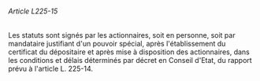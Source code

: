 ###### Article L225-15

Les statuts sont signés par les actionnaires, soit en personne, soit par mandataire justifiant d'un pouvoir spécial, après l'établissement du certificat du dépositaire et après mise à disposition des actionnaires, dans les conditions et délais déterminés par décret en Conseil d'Etat, du rapport prévu à l'article L. 225-14.


